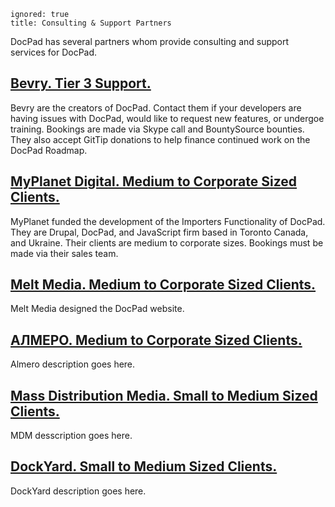 ```
ignored: true
title: Consulting & Support Partners
```


DocPad has several partners whom provide consulting and support services for DocPad.

## [Bevry. Tier 3 Support.](http://bevry.me)
Bevry are the creators of DocPad. Contact them if your developers are having issues with DocPad, would like to request new features, or undergoe training. Bookings are made via Skype call and BountySource bounties. They also accept GitTip donations to help finance continued work on the DocPad Roadmap.

## [MyPlanet Digital. Medium to Corporate Sized Clients.](http://www.myplanetdigital.com/)
MyPlanet funded the development of the Importers Functionality of DocPad. They are Drupal, DocPad, and JavaScript firm based in Toronto Canada, and Ukraine. Their clients are medium to corporate sizes. Bookings must be made via their sales team.

## [Melt Media. Medium to Corporate Sized Clients.](http://meltmedia.com/)
Melt Media designed the DocPad website.

## [АЛМЕРО.  Medium to Corporate Sized Clients.](http://almero.bg/)
Almero description goes here.

## [Mass Distribution Media. Small to Medium Sized Clients.](http://massdistributionmedia.com/)
MDM desscription goes here.

## [DockYard. Small to Medium Sized Clients.](http://dockyard.com/)
DockYard description goes here.
